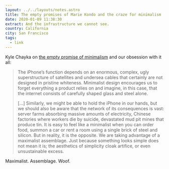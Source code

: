 ```yaml
---
layout: ../../layouts/notes.astro
title: The empty promises of Marie Kondo and the craze for minimalism
date: 2020-01-09 11:38:30
extract: And the infrastructure we cannot see.
country: California
city: San Francisco
tags:
  - link
---
```


Kyle Chayka on [the empty promise of minimalism](http://www.theguardian.com/lifeandstyle/2020/jan/03/empty-promises-marie-kondo-craze-for-minimalism) and our obsession with it all:

> The iPhone’s function depends on an enormous, complex, ugly superstructure of satellites and undersea cables that certainly are not designed in pristine whiteness. Minimalist design encourages us to forget everything a product relies on and imagine, in this case, that the internet consists of carefully shaped glass and steel alone.
>
> [...] Similarly, we might be able to hold the iPhone in our hands, but we should also be aware that the network of its consequences is vast: server farms absorbing massive amounts of electricity, Chinese factories where workers die by suicide, devastated mud pit mines that produce tin. It is easy to feel like a minimalist when you can order food, summon a car or rent a room using a single brick of steel and silicon. But in reality, it is the opposite. We are taking advantage of a maximalist assemblage. Just because something looks simple does not mean it is; the aesthetics of simplicity cloak artifice, or even unsustainable excess.

Maximalist. Assemblage. Woof.
